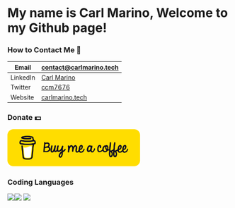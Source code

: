 # My name is Carl Marino, Welcome to my Github page!

### How to Contact Me 📱
|Email| contact@carlmarino.tech | 
--- | --- 
|LinkedIn| [Carl Marino](https://www.linkedin.com/in/ccm7676/) |
|Twitter| [ccm7676](https://twitter.com/ccm7676/) |
|Website| [carlmarino.tech](https://carlmarino.tech) |
### Donate 💵
<a href="https://www.buymeacoffee.com/ccm7676"><img src="https://github.com/ccm7676/ccm7676/blob/main/bmc-button.png?raw=true" width="300px"></a>
### Coding Languages
<img src="https://external-content.duckduckgo.com/iu/?u=http%3A%2F%2Fpluspng.com%2Fimg-png%2Flogo-javascript-png-esp8266-ile-sunucuya-javascript-530.png&f=1&nofb=1" width="300"><img src="https://external-content.duckduckgo.com/iu/?u=https%3A%2F%2Flogos-download.com%2Fwp-content%2Fuploads%2F2016%2F10%2FPython_logo_icon.png&f=1&nofb=1" width="100">
<img src="https://user-images.githubusercontent.com/50554024/130485618-e925f3d4-d5ff-4198-9133-1e6197b6736a.png" width="150">
